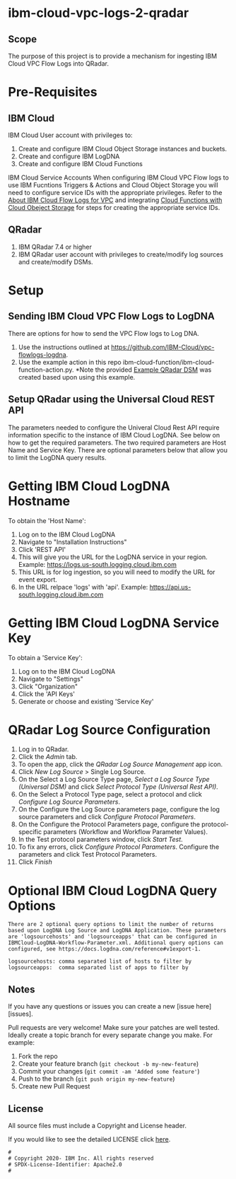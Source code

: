 <!-- This should be the location of the title of the repository, normally the short name -->
# ibm-cloud-vpc-logs-2-qradar

## Scope

The purpose of this project is to provide a mechanism for ingesting IBM Cloud VPC Flow Logs into QRadar.

# Pre-Requisites

## IBM Cloud

IBM Cloud User account with privileges to:
1. Create and configure IBM Cloud Object Storage instances and buckets.
2. Create and configure IBM LogDNA
3. Create and configure IBM Cloud Functions

IBM Cloud Service Accounts
    When configuring IBM Cloud VPC Flow logs to use IBM Fucntions Triggers & Actions and Cloud Object Storage you will need to configure service IDs with the appropriate privileges. Refer to the [About IBM Cloud Flow Logs for VPC](https://cloud.ibm.com/docs/vpc?topic=vpc-flow-logs&locale=en) and integrating [Cloud Functions with Cloud Obeject Storage](https://cloud.ibm.com/docs/openwhisk?topic=openwhisk-pkg_obstorage) for steps for creating the appropriate service IDs.

## QRadar
1. IBM QRadar 7.4 or higher
2. IBM QRadar user account with privileges to create/modify log sources and create/modify DSMs.

# Setup

## Sending IBM Cloud VPC Flow Logs to LogDNA
There are options for how to send the VPC Flow logs to Log DNA.
1. Use the instructions outlined at  https://github.com/IBM-Cloud/vpc-flowlogs-logdna.
2. Use the example action in this repo ibm-cloud-function/ibm-cloud-function-action.py. *Note the provided [Example QRadar DSM](https://github.com/IBM/ibm-cloud-vpc-logs-2-qradar/blob/master/IBM%20Cloud%20LogDNA%20for%20VPC%20Flow%20Logs-20210208104351.zip) was created based upon using this example.


## Setup QRadar using the Universal Cloud REST API

The parameters needed to configure the Univeral Cloud Rest API require information specific to the instance of IBM Cloud LogDNA. See below on how to get the required parameters. The two required parameters are Host Name and Service Key. There are optional parameters below that allow you to limit the LogDNA query results.

# Getting IBM Cloud LogDNA Hostname

To obtain the 'Host Name':
1. Log on to the IBM Cloud LogDNA
2. Navigate to "Installation Instructions"
3. Click 'REST API'
4. This will give you the URL for the LogDNA service in your region. Example: https://logs.us-south.logging.cloud.ibm.com
5. This URL is for log ingestion, so you will need to modify the URL for event export.
6. In the URL relpace 'logs' with 'api'. Example: https://api.us-south.logging.cloud.ibm.com 

# Getting IBM Cloud LogDNA Service Key

To obtain a 'Service Key':
1. Log on to the IBM Cloud LogDNA
2. Navigate to "Settings"
3. Click "Organization"
4. Click the 'API Keys'
7. Generate or choose and existing 'Service Key'

# QRadar Log Source Configuration

1. Log in to QRadar.
2. Click the _Admin_ tab.
3. To open the app, click the _QRadar Log Source Management_ app icon.
4. Click _New Log Source_ > Single Log Source.
5. On the Select a Log Source Type page, _Select a Log Source Type (Universal DSM)_ and click _Select Protocol Type (Universal Rest API)_.
6. On the Select a Protocol Type page, select a protocol and click _Configure Log Source Parameters_.
7. On the Configure the Log Source parameters page, configure the log source parameters and click _Configure Protocol
Parameters_.
8. On the Configure the Protocol Parameters page, configure the protocol-specific parameters (Workflow and Workflow
Parameter Values). 
9. In the Test protocol parameters window, click _Start Test_.
10. To fix any errors, click _Configure Protocol Parameters_. Configure the parameters and click Test Protocol Parameters.
11. Click _Finish_


# Optional IBM Cloud LogDNA Query Options

    There are 2 optional query options to limit the number of returns based upon LogDNA Log Source and LogDNA Application. These parameters are 'logsourcehosts' and 'logsourceapps' that can be configured in IBMCloud-LogDNA-Workflow-Parameter.xml. Additional query options can configured, see https://docs.logdna.com/reference#v1export-1.

    logsourcehosts: comma separated list of hosts to filter by
    logsourceapps:  comma separated list of apps to filter by

<!-- A notes section is useful for anything that isn't covered in the Usage or Scope. Like what we have below. -->
## Notes

If you have any questions or issues you can create a new [issue here][issues].

Pull requests are very welcome! Make sure your patches are well tested.
Ideally create a topic branch for every separate change you make. For
example:

1. Fork the repo
2. Create your feature branch (`git checkout -b my-new-feature`)
3. Commit your changes (`git commit -am 'Added some feature'`)
4. Push to the branch (`git push origin my-new-feature`)
5. Create new Pull Request

## License

All source files must include a Copyright and License header. 

If you would like to see the detailed LICENSE click [here](LICENSE).

```text
#
# Copyright 2020- IBM Inc. All rights reserved
# SPDX-License-Identifier: Apache2.0
#
```

